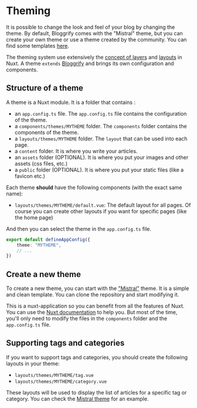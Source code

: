 # Theming 

It is possible to change the look and feel of your blog by changing the theme. By default, Bloggrify comes with the "Mistral" theme, but you can create your own theme or use a theme created by the community. You can find some templates [here](/templates).

The theming system use extensively the [concept of layers](https://nuxt.com/docs/examples/advanced/config-extends) and [layouts](https://nuxt.com/docs/guide/directory-structure/layouts) in Nuxt. A theme `extends` [Bloggrify](https://github.com/hlassiege/bloggrify) and brings its own configuration and components. 

## Structure of a theme

A theme is a Nuxt module. It is a folder that contains :
- an `app.config.ts` file. The `app.config.ts` file contains the configuration of the theme. 
- a `components/themes/MYTHEME` folder. The `components` folder contains the components of the theme.
- a `layouts/themes/MYTHEME` folder. The `layout` that can be used into each page. 
- a `content` folder. It is where you write your articles.
- an `assets` folder (OPTIONAL). It is where you put your images and other assets (css files, etc.)
- a `public` folder (OPTIONAL). It is where you put your static files (like a favicon etc.)

Each theme **should** have the following components (with the exact same name):

- `layouts/themes/MYTHEME/default.vue`: The default layout for all pages. Of course you can create other layouts if you want for specific pages (like the home page)

And then you can select the theme in the `app.config.ts` file.

```typescript
export default defineAppConfig({
    theme: "MYTHEME",
    // ...
})
```

## Create a new theme

To create a new theme, you can start with the ["Mistral"](https://github.com/hlassiege/bloggrify-mistral) theme. It is a simple and clean template. You can clone the repository and start modifying it.

This is a nuxt-application so you can benefit from all the features of Nuxt. You can use the [Nuxt documentation](https://nuxt.com/) to help you. But most of the time, you'll only need to modify the files in the `components` folder and the `app.config.ts` file.

## Supporting tags and categories 

If you want to support tags and categories, you should create the following layouts in your theme:
* `layouts/themes/MYTHEME/tag.vue`
* `layouts/themes/MYTHEME/category.vue`

These layouts will be used to display the list of articles for a specific tag or category. You can check the [Mistral theme](https://github.com/hlassiege/bloggrify-mistral) for an example.
